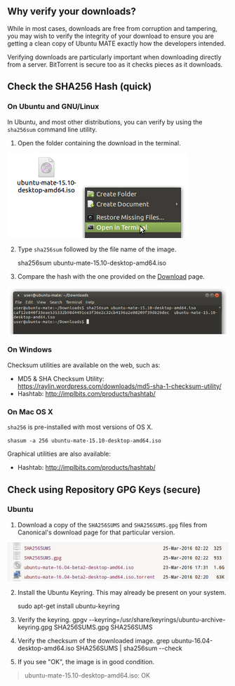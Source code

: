 <!--
.. title: How to Verify Downloads
.. slug: how-to-verify-downloads
.. date: 2016-04-07 21:00:00 UTC
.. tags: Verify,Download,Security,Checksum
.. link:
.. description: Methods to verify your downloads are immune from hackers.
.. type: text
.. author: Luke Horwell
-->

## Why verify your downloads?

While in most cases, downloads are free from corruption and tampering,
you may wish to verify the integrity of your download to ensure you
are getting a clean copy of Ubuntu MATE exactly how the developers intended.

Verifying downloads are particularly important when downloading directly from
a server. BitTorrent is secure too as it checks pieces as it downloads.


## Check the SHA256 Hash (quick)

### On Ubuntu and GNU/Linux
In Ubuntu, and most other distributions, you can verify by using the `sha256sum`
command line utility.

1. Open the folder containing the download in the terminal.

![](/gallery/quick-help-screenshots/sha256-ubuntu-1.png "Opening the folder in the terminal.")


2. Type `sha256sum` followed by the file name of the image.

    sha256sum ubuntu-mate-15.10-desktop-amd64.iso


3. Compare the hash with the one provided on the [Download](/download/) page.

![](/gallery/quick-help-screenshots/sha256-ubuntu-2.png "Results from the hash")


### On Windows

Checksum utilities are available on the web, such as:

 * MD5 & SHA Checksum Utility: https://raylin.wordpress.com/downloads/md5-sha-1-checksum-utility/
 * Hashtab: http://implbits.com/products/hashtab/


### On Mac OS X

`sha256` is pre-installed with most versions of OS X.

    shasum -a 256 ubuntu-mate-15.10-desktop-amd64.iso


Graphical utilities are also available:

 * Hashtab: http://implbits.com/products/hashtab/


## Check using Repository GPG Keys (secure)

### Ubuntu

1. Download a copy of the `SHA256SUMS` and `SHA256SUMS.gpg` files
from Canonical's download page for that particular version.

![](/gallery/quick-help-screenshots/sha256sums-gpg.png "Finding the SHA256SUMS file")


2. Install the Ubuntu Keyring. This may already be present on your system.

    sudo apt-get install ubuntu-keyring


3. Verify the keyring.
gpgv --keyring=/usr/share/keyrings/ubuntu-archive-keyring.gpg SHA256SUMS.gpg SHA256SUMS


4. Verify the checksum of the downloaded image.
grep ubuntu-16.04-desktop-amd64.iso SHA256SUMS | sha256sum --check

5. If you see "OK", the image is in good condition.

>  ubuntu-mate-15.10-desktop-amd64.iso: OK

